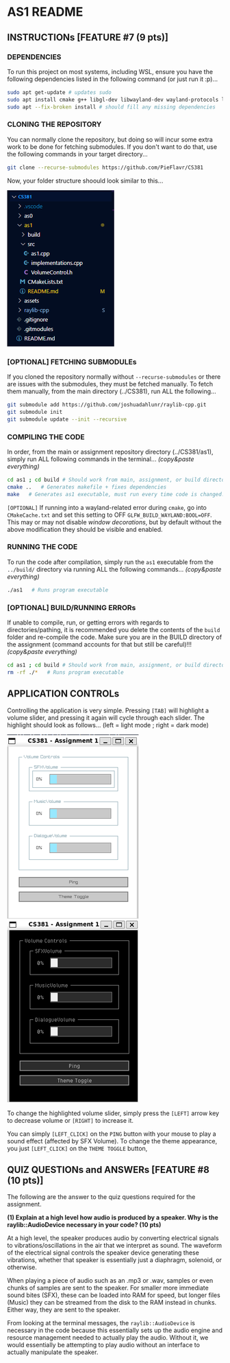 # AS1 README

## INSTRUCTIONs [FEATURE \#7 (9 pts)]

### DEPENDENCIES

To run this project on most systems, including WSL, ensure you have the following dependencies listed in the following command (or just run it :p)...

```bash
sudo apt get-update # updates sudo
sudo apt install cmake g++ libgl-dev libwayland-dev wayland-protocols libxrandr-dev pkg-config libxkbcommon-dev libxinerama-dev libxcursor-dev libxi-dev mesa-utils build-essential cmake xorg-dev pulseaudio
sudo apt --fix-broken install # should fill any missing dependencies
```

### CLONING THE REPOSITORY

You can normally clone the repository, but doing so will incur some extra work to be done for fetching submodules. If you don't want to do that, use the following commands in your target directory...

```bash
git clone --recurse-submodules https://github.com/PieFlavr/CS381
```

Now, your folder structure shoould look similar to this...

![alt text](../assets/images/folder-example-as1.png)

### [OPTIONAL] FETCHING SUBMODULEs

If you cloned the repository normally without `--recurse-submodules` or there are issues with the submodules, they must be fetched manually.
To fetch them manually, from the main directory (../CS381), run ALL the following...

```bash
git submodule add https://github.com/joshuadahlunr/raylib-cpp.git
git submodule init
git submodule update --init --recursive
```

### COMPILING THE CODE

In order, from the main or assignment repository directory (../CS381/as1), simply run ALL following commands in the terminal...
*(copy&paste everything)*
```bash
cd as1 ; cd build # Should work from main, assignment, or build directory... IGNORE ERRORS FROM THIS (accounts for being in either main/assignment/build directory)
cmake ..   # Generates makefile + fixes dependencies
make   # Generates as1 executable, must run every time code is changed.
```

`[OPTIONAL]` If running into a wayland-related error during `cmake`, go into `CMakeCache.txt` and set this setting to OFF `GLFW_BUILD_WAYLAND:BOOL=OFF`.
This may or may not disable *window decorations*, but by default without the above modification they should be visible and enabled.

### RUNNING THE CODE

To run the code after compilation, simply run the `as1` executable from the `../build/` directory via running ALL the following commands...
*(copy&paste everything)*
```bash
./as1   # Runs program executable
```

### [OPTIONAL] BUILD/RUNNING ERRORs

If unable to compile, run, or getting errors with regards to directories/pathing, it is recommended you delete the contents of the `build` folder and re-compile the code. Make sure you are in the BUILD directory of the assignment (command accounts for that but still be careful)!!!
*(copy&paste everything)*
```bash
cd as1 ; cd build # Should work from main, assignment, or build directory... IGNORE ERRORS FROM THIS (accounts for being in either main/assignment/build directory)
rm -rf ./*   # Runs program executable
```

## APPLICATION CONTROLs

Controlling the application is very simple.
Pressing `[TAB]` will highlight a volume slider, and pressing it again will cycle through each slider. The highlight should look as follows...
(left = light mode ; right = dark mode)

![alt text](../assets/images/cs1-light-highlight-example.png)   ![alt text](../assets/images/cs1-dark-highlight-example.png)

To change the highlighted volume slider, simply press the `[LEFT]` arrow key to decrease volume or `[RIGHT]` to increase it. 

You can simply `[LEFT_CLICK]` on the `PING` button with your mouse to play a sound effect (affected by SFX Volume).
To change the theme appearance, you just `[LEFT_CLICK]` on the `THEME TOGGLE` button,

## QUIZ QUESTIONs and ANSWERs [FEATURE \#8 (10 pts)]

The following are the answer to the quiz questions required for the assignment.

**(1) Explain at a high level how audio is produced by a speaker. Why is the raylib::AudioDevice necessary in your code? (10 pts)**

At a high level, the speaker produces audio by converting electrical signals to vibrations/oscillations in the air that we interpret as sound. The waveform of the electrical signal controls the speaker device generating these vibrations, whether that speaker is essentially just a diaphragm, solenoid, or otherwise. 

When playing a piece of audio such as an .mp3 or .wav, samples or even chunks of samples are sent to the speaker. For smaller more immediate sound bites (SFX), these can be loaded into RAM for speed, but longer files (Music) they can be streamed from the disk to the RAM instead in chunks. Either way, they are sent to the speaker. 

From looking at the terminal messages, the `raylib::AudioDevice` is necessary in the code because this essentially sets up the audio engine and resource management needed to actually play the audio. Without it, we would essentially be attempting to play audio without an interface to actually manipulate the speaker. 